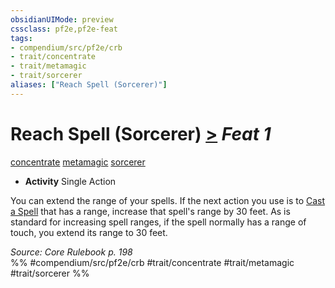 ```yaml
---
obsidianUIMode: preview
cssclass: pf2e,pf2e-feat
tags:
- compendium/src/pf2e/crb
- trait/concentrate
- trait/metamagic
- trait/sorcerer
aliases: ["Reach Spell (Sorcerer)"]
---
```

# Reach Spell (Sorcerer)  [>](/rules/core-rulebook/chapter-9-playing-the-game.md#Actions "Single Action") *Feat 1*  
[concentrate](/rules/traits/concentrate.md)  [metamagic](/rules/traits/metamagic.md)  [sorcerer](/rules/traits/sorcerer.md)  

- **Activity** Single Action

You can extend the range of your spells. If the next action you use is to [Cast a Spell](/rules/actions/cast-a-spell.md) that has a range, increase that spell's range by 30 feet. As is standard for increasing spell ranges, if the spell normally has a range of touch, you extend its range to 30 feet.

*Source: Core Rulebook p. 198*  
%% #compendium/src/pf2e/crb #trait/concentrate #trait/metamagic #trait/sorcerer %%